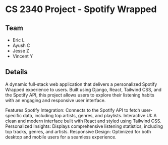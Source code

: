 # CS 2340 Project - Spotify Wrapped

## Team
 * Eric L
 * Ayush C
 * Jesse Z
 * Vincent Y

## Details
A dynamic full-stack web application that delivers a personalized Spotify Wrapped experience to users. Built using Django, React, Tailwind CSS, and the Spotify API, this project allows users to explore their listening habits with an engaging and responsive user interface.

Features
Spotify Integration: Connects to the Spotify API to fetch user-specific data, including top artists, genres, and playlists.
Interactive UI: A clean and modern interface built with React and styled using Tailwind CSS.
Personalized Insights: Displays comprehensive listening statistics, including top tracks, genres, and artists.
Responsive Design: Optimized for both desktop and mobile users for a seamless experience.

